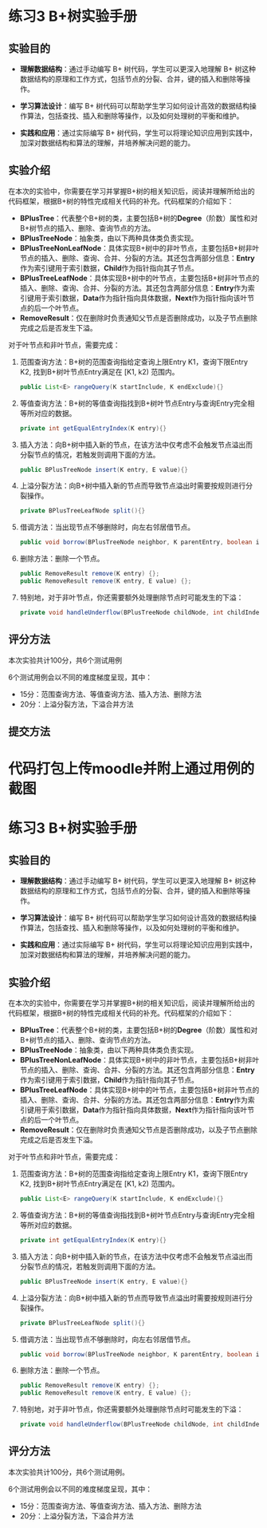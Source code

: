 # 练习3 B+树实验手册

## 实验目的

- **理解数据结构**：通过手动编写 B+ 树代码，学生可以更深入地理解 B+ 树这种数据结构的原理和工作方式，包括节点的分裂、合并，键的插入和删除等操作。

- **学习算法设计**：编写 B+ 树代码可以帮助学生学习如何设计高效的数据结构操作算法，包括查找、插入和删除等操作，以及如何处理树的平衡和维护。

- **实践和应用**：通过实际编写 B+ 树代码，学生可以将理论知识应用到实践中，加深对数据结构和算法的理解，并培养解决问题的能力。

## 实验介绍

在本次的实验中，你需要在学习并掌握B+树的相关知识后，阅读并理解所给出的代码框架，根据B+树的特性完成相关代码的补充。代码框架的介绍如下：

- **BPlusTree**：代表整个B+树的类，主要包括B+树的**Degree**（阶数）属性和对B+树节点的插入、删除、查询节点的方法。
- **BPlusTreeNode**：抽象类，由以下两种具体类负责实现。
- **BPlusTreeNonLeafNode**：具体实现B+树中的非叶节点，主要包括B+树非叶节点的插入、删除、查询、合并、分裂的方法。其还包含两部分信息：**Entry**作为索引键用于索引数据，**Child**作为指针指向其子节点。
- **BPlusTreeLeafNode**：具体实现B+树中的叶节点，主要包括B+树非叶节点的插入、删除、查询、合并、分裂的方法。其还包含两部分信息：**Entry**作为索引键用于索引数据，**Data**作为指针指向具体数据，**Next**作为指针指向该叶节点的后一个叶节点。
- **RemoveResult**：仅在删除时负责通知父节点是否删除成功，以及子节点删除完成之后是否发生下溢。

对于叶节点和非叶节点，需要完成：

1. 范围查询方法：B+树的范围查询指给定查询上限Entry K1，查询下限Entry K2, 找到B+树叶节点Entry满足在 [K1, k2) 范围内。

   ```java
   public List<E> rangeQuery(K startInclude, K endExclude){}
   ```

2. 等值查询方法：B+树的等值查询指找到B+树叶节点Entry与查询Entry完全相等所对应的数据。

   ```Java
   private int getEqualEntryIndex(K entry){}
   ```

3. 插入方法：向B+树中插入新的节点，在该方法中仅考虑不会触发节点溢出而分裂节点的情况，若触发则调用下面的方法。

   ```Java
   public BPlusTreeNode insert(K entry, E value){}
   ```

4. 上溢分裂方法：向B+树中插入新的节点而导致节点溢出时需要按规则进行分裂操作。

   ```java
   private BPlusTreeLeafNode split(){}
   ```

5. 借调方法：当出现节点不够删除时，向左右邻居借节点。

   ```java
   public void borrow(BPlusTreeNode neighbor, K parentEntry, boolean isLeft){}
   ```

6. 删除方法：删除一个节点。

   ```java
   public RemoveResult remove(K entry) {};
   public RemoveResult remove(K entry, E value) {};
   ```

7. 特别地，对于非叶节点，你还需要额外处理删除节点时可能发生的下溢：

   ```java
   private void handleUnderflow(BPlusTreeNode childNode, int childIndex, int entryIndex) {}
   ```

## 评分方法

本次实验共计100分，共6个测试用例

6个测试用例会以不同的难度梯度呈现，其中：

- 15分：范围查询方法、等值查询方法、插入方法、删除方法
- 20分：上溢分裂方法，下溢合并方法

## 提交方法

代码打包上传moodle并附上通过用例的截图
=======
# 练习3 B+树实验手册

## 实验目的

- **理解数据结构**：通过手动编写 B+ 树代码，学生可以更深入地理解 B+ 树这种数据结构的原理和工作方式，包括节点的分裂、合并，键的插入和删除等操作。

- **学习算法设计**：编写 B+ 树代码可以帮助学生学习如何设计高效的数据结构操作算法，包括查找、插入和删除等操作，以及如何处理树的平衡和维护。

- **实践和应用**：通过实际编写 B+ 树代码，学生可以将理论知识应用到实践中，加深对数据结构和算法的理解，并培养解决问题的能力。

## 实验介绍

在本次的实验中，你需要在学习并掌握B+树的相关知识后，阅读并理解所给出的代码框架，根据B+树的特性完成相关代码的补充。代码框架的介绍如下：

- **BPlusTree**：代表整个B+树的类，主要包括B+树的**Degree**（阶数）属性和对B+树节点的插入、删除、查询节点的方法。
- **BPlusTreeNode**：抽象类，由以下两种具体类负责实现。
- **BPlusTreeNonLeafNode**：具体实现B+树中的非叶节点，主要包括B+树非叶节点的插入、删除、查询、合并、分裂的方法。其还包含两部分信息：**Entry**作为索引键用于索引数据，**Child**作为指针指向其子节点。
- **BPlusTreeLeafNode**：具体实现B+树中的叶节点，主要包括B+树非叶节点的插入、删除、查询、合并、分裂的方法。其还包含两部分信息：**Entry**作为索引键用于索引数据，**Data**作为指针指向具体数据，**Next**作为指针指向该叶节点的后一个叶节点。
- **RemoveResult**：仅在删除时负责通知父节点是否删除成功，以及子节点删除完成之后是否发生下溢。

对于叶节点和非叶节点，需要完成：

1. 范围查询方法：B+树的范围查询指给定查询上限Entry K1，查询下限Entry K2, 找到B+树叶节点Entry满足在 [K1, k2) 范围内。

   ```java
   public List<E> rangeQuery(K startInclude, K endExclude){}
   ```

2. 等值查询方法：B+树的等值查询指找到B+树叶节点Entry与查询Entry完全相等所对应的数据。

   ```Java
   private int getEqualEntryIndex(K entry){}
   ```

3. 插入方法：向B+树中插入新的节点，在该方法中仅考虑不会触发节点溢出而分裂节点的情况，若触发则调用下面的方法。

   ```Java
   public BPlusTreeNode insert(K entry, E value){}
   ```

4. 上溢分裂方法：向B+树中插入新的节点而导致节点溢出时需要按规则进行分裂操作。

   ```java
   private BPlusTreeLeafNode split(){}
   ```

5. 借调方法：当出现节点不够删除时，向左右邻居借节点。

   ```java
   public void borrow(BPlusTreeNode neighbor, K parentEntry, boolean isLeft){}
   ```

6. 删除方法：删除一个节点。

   ```java
   public RemoveResult remove(K entry) {};
   public RemoveResult remove(K entry, E value) {};
   ```

7. 特别地，对于非叶节点，你还需要额外处理删除节点时可能发生的下溢：

   ```java
   private void handleUnderflow(BPlusTreeNode childNode, int childIndex, int entryIndex) {}
   ```

## 评分方法

本次实验共计100分，共6个测试用例。

6个测试用例会以不同的难度梯度呈现，其中：

- 15分：范围查询方法、等值查询方法、插入方法、删除方法
- 20分：上溢分裂方法，下溢合并方法
